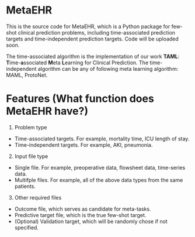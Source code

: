 # MetaEHR

This is the source code for MetaEHR, which is a Python package for few-shot clinical prediction problems, including time-associated prediction targets and time-independent prediction targets. Code will be uploaded soon.

The time-associated algorithm is the implementation of our work **TAML**: **T**ime-**a**ssociated **M**eta **L**earning for Clinical Prediction. The time-independent algorithm can be any of following meta learning algorithm: MAML, ProtoNet.

# Features (What function does MetaEHR have?)
1. Problem type
  - Time-associated targets. For example, mortality time, ICU length of stay.
  - Time-independent targets. For example, AKI, pneumonia.
  
2. Input file type
  - Single file. For example, preoperative data, flowsheet data, time-series data.
  - Multifple files. For example, all of the above data types from the same patients.
  
3. Other required files
  - Outcome file, which serves as candidate for meta-tasks.
  - Predictive target file, which is the true few-shot target.
  - (Optional) Validation target, which will be randomly chose if not specified.
